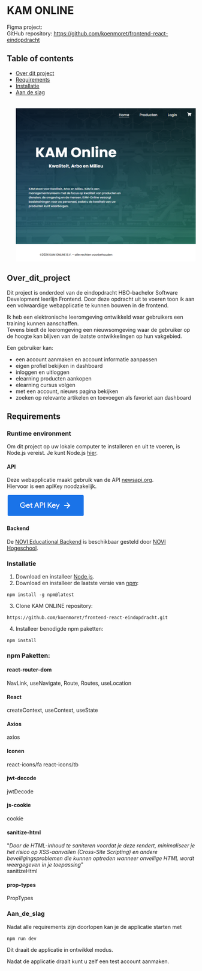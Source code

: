 # KAM ONLINE

Figma project: <br>
GitHub repository: https://github.com/koenmoret/frontend-react-eindopdracht

## Table of contents

* [Over dit project](#Over_dit_project)<br>
* [Requirements](#Requirements)<br>
* [Installatie](#Installatie)<br>
* [Aan de slag](#Aan_de_slag)<br>
  <br><br>
  ![alt text](https://github.com/koenmoret/frontend-react-eindopdracht/blob/main/src/assets/images/ScreenShot.png "screenshot")

## Over_dit_project
Dit project is onderdeel van de eindopdracht HBO-bachelor Software Development leerlijn Frontend.
Door deze opdracht uit te voeren toon ik aan een volwaardige webapplicatie te kunnen bouwen in de
frontend.

Ik heb een elektronische leeromgeving ontwikkeld waar gebruikers een training kunnen aanschaffen.  
Tevens biedt de leeromgeving een nieuwsomgeving waar de gebruiker op de hoogte kan blijven van de
laatste ontwikkelingen op hun vakgebied.

Een gebruiker kan:

* een account aanmaken en account informatie aanpassen
* eigen profiel bekijken in dashboard
* inloggen en uitloggen
* elearning producten aankopen
* elearning cursus volgen
* met een account, nieuws pagina bekijken
* zoeken op relevante artikelen en toevoegen als favoriet aan dashboard

## Requirements

### Runtime environment
Om dit project op uw lokale computer te installeren en uit te voeren, is Node.js vereist. Je kunt Node.js [hier](https://nodejs.org/en).

#### API

Deze webapplicatie maakt gebruik van de API [newsapi.org](https://newsapi.org/).<br>
Hiervoor is een apiKey noodzakelijk.

[![alt text](https://github.com/koenmoret/frontend-react-eindopdracht/blob/main/src/assets/images/api.png "get ApiKey")](https://newsapi.org/register)


#### Backend

De [NOVI Educational Backend](https://novi.datavortex.nl/) is beschikbaar gesteld door [NOVI Hogeschool](https://www.novi.nl/?utm_term=novi%20hogeschool&utm_campaign=SDIM+-+NOVI+-+Branded++-+22-12-2023&utm_source=adwords&utm_medium=ppc&hsa_acc=4280163138&hsa_cam=20882328921&hsa_grp=157473255015&hsa_ad=685547414547&hsa_src=g&hsa_tgt=aud-1929441721854:kwd-853861328135&hsa_kw=novi%20hogeschool&hsa_mt=e&hsa_net=adwords&hsa_ver=3&gad_source=1&gclid=Cj0KCQjw_qexBhCoARIsAFgBlesmYcB3FUcXIxt_UghxIsCzDt7_GbSVXnr1MyhFws0Fahj6eG1AcxkaAms2EALw_wcB).

### Installatie

1. Download en installeer [Node.js](https://nodejs.org/en).
2. Download en installeer de laatste versie van [npm](https://www.npmjs.com/):

```
npm install -g npm@latest
```

3. Clone KAM ONLINE repository:

```
https://github.com/koenmoret/frontend-react-eindopdracht.git
```

4. Installeer benodigde npm paketten:

```
npm install 
```

### npm Paketten:

#### react-router-dom
NavLink, useNavigate, Route, Routes, useLocation

#### React
createContext, useContext, useState

#### Axios
axios

#### Iconen
react-icons/fa
react-icons/tb

#### jwt-decode
jwtDecode

#### js-cookie
cookie

#### sanitize-html
"_Door de HTML-inhoud te saniteren voordat je deze rendert, minimaliseer je het risico op XSS-aanvallen (Cross-Site Scripting) en andere beveiligingsproblemen die kunnen optreden wanneer onveilige HTML wordt weergegeven in je toepassing_" <br> 
sanitizeHtml 

#### prop-types
PropTypes

### Aan_de_slag

Nadat alle requirements zijn doorlopen kan je de applicatie starten met

```
npm run dev
```
Dit draait de applicatie in ontwikkel modus.

Nadat de applicatie draait kunt u zelf een test account aanmaken.
